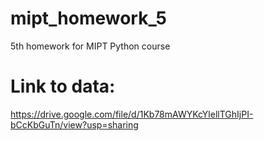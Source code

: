 # mipt_homework_5

5th homework for MIPT Python course

# Link to data:
https://drive.google.com/file/d/1Kb78mAWYKcYlellTGhIjPI-bCcKbGuTn/view?usp=sharing
